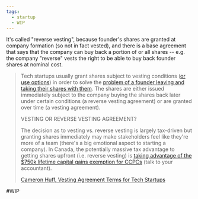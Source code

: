 ```yaml
---
tags:
  - startup
  - WIP
---
```

It's called "reverse vesting", because founder's shares are granted at company formation (so not in fact vested), and there is a base agreement that says that the company can buy back a portion of or all shares -- e.g. the company "reverse" vests the right to be able to buy back founder shares at nominal cost.

> Tech startups usually grant shares subject to vesting conditions ([or use options](http://www.marsdd.com/mars-library/stock-options/)) in order to solve the [problem of a founder leaving and taking their shares with them](http://genius.com/Kirsty-nathoo-lecture-18-mechanics-legal-finance-hr-etc-annotated). The shares are either issued immediately subject to the company buying the shares back later under certain conditions (a reverse vesting agreement) or are granted over time (a vesting agreement).
> 
> VESTING OR REVERSE VESTING AGREEMENT?
> 
> The decision as to vesting vs. reverse vesting is largely tax-driven but granting shares immediately may make stakeholders feel like they're more of a team (there's a big emotional aspect to starting a company). In Canada, the potentially massive tax advantage to getting shares upfront (i.e. reverse vesting) is [taking advantage of the $750k lifetime capital gains exemption for CCPCs](http://business.financialpost.com/2013/10/16/plan-to-take-full-advantage-of-business-owners-capital-gains-exemption/) (talk to your accountant).
> 
> [Cameron Huff, Vesting Agreement Terms for Tech Startups](https://www.cameronhuff.com/blog/vesting-agreement-terms-tech-start-ups/index.html)

#WIP